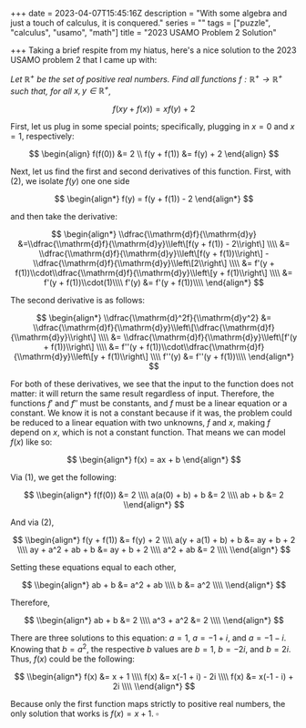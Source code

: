 +++
date = 2023-04-07T15:45:16Z
description = "With some algebra and just a touch of calculus, it is conquered."
series = ""
tags = ["puzzle", "calculus", "usamo", "math"]
title = "2023 USAMO Problem 2 Solution"

+++
Taking a brief respite from my hiatus, here's a nice solution to the 2023 USAMO problem 2 that I came up with:

_Let $\mathbb{R}^{+}$ be the set of positive real numbers. Find all functions $f:\mathbb{R}^{+}\rightarrow\mathbb{R}^{+}$ such that, for all $x, y \in \mathbb{R}^{+}$,_

$$f(xy + f(x)) = xf(y) + 2$$

First, let us plug in some special points; specifically, plugging in $x=0$ and $x=1$, respectively:

$$
\begin{align}
    f(f(0)) &= 2 \\
    f(y + f(1)) &= f(y) + 2
\end{align}
$$

Next, let us find the first and second derivatives of this function. First, with (2), we isolate $f(y)$ one one side

$$
\begin{align*}
   f(y) = f(y + f(1)) - 2
\end{align*}
$$

and then take the derivative:

$$
\begin{align*}
    \\dfrac{\\mathrm{d}f}{\\mathrm{d}y}
    &=\\dfrac{\\mathrm{d}f}{\\mathrm{d}y}\\left\[f(y + f(1)) - 2\\right\] \\\\
    &= \\dfrac{\\mathrm{d}f}{\\mathrm{d}y}\\left\[f(y + f(1))\\right\] - \\dfrac{\\mathrm{d}f}{\\mathrm{d}y}\\left\[2\\right\] \\\\
    &= f'(y + f(1))\\cdot\\dfrac{\\mathrm{d}f}{\\mathrm{d}y}\\left\[y + f(1)\\right\] \\\\
    &= f'(y + f(1))\\cdot(1)\\\\
    f'(y) &= f'(y + f(1))\\\\
\end{align*}
$$

The second derivative is as follows:

$$
\begin{align*}
    \\dfrac{\\mathrm{d}^2f}{\\mathrm{d}y^2}
    &= \\dfrac{\\mathrm{d}f}{\\mathrm{d}y}\\left\[\\dfrac{\\mathrm{d}f}{\\mathrm{d}y}\\right\] \\\\
    &= \\dfrac{\\mathrm{d}f}{\\mathrm{d}y}\\left\[f'(y + f(1))\\right\] \\\\
    &= f''(y + f(1))\\cdot\\dfrac{\\mathrm{d}f}{\\mathrm{d}y}\\left\[y + f(1)\\right\] \\\\
    f''(y) &= f''(y + f(1))\\\\
\end{align*}
$$

For both of these derivatives, we see that the input to the function does not matter: it will return the same result regardless of input. Therefore, the functions $f'$ and $f''$ must be constants, and $f$ must be a linear equation or a constant. We know it is not a constant because if it was, the problem could be reduced to a linear equation with two unknowns, $f$ and $x$, making $f$ depend on $x$, which is not a constant function. That means we can model $f(x)$ like so:

$$
\begin{align*}
    f(x) = ax + b
\end{align*}
$$

Via (1), we get the following: 

$$
\\begin{align*}
    f(f(0)) &= 2 \\\\
    a(a(0) + b) + b &= 2 \\\\
    ab + b &= 2
\\end{align*}
$$

And via (2), 

$$
\\begin{align*}
    f(y + f(1)) &= f(y) + 2 \\\\
    a(y + a(1) + b) + b &= ay + b + 2 \\\\
    ay + a^2 + ab + b &= ay + b + 2 \\\\
    a^2 + ab &= 2 \\\\
\\end{align*}
$$

Setting these equations equal to each other,

$$
\\begin{align*}
    ab + b &= a^2 + ab \\\\
    b &= a^2 \\\\
\\end{align*}
$$

Therefore, 

$$
\\begin{align*}
    ab + b &= 2 \\\\
    a^3 + a^2 &= 2 \\\\
\\end{align*}
$$

There are three solutions to this equation: $a = 1$, $a = -1 + i$, and $a = -1 - i$. Knowing that $b = a^2$, the respective $b$ values are $b = 1$, $b = -2i$, and $b = 2i$. Thus, $f(x)$ could be the following:

$$
\\begin{align*}
    f(x) &= x + 1 \\\\
    f(x) &= x(-1 + i) - 2i \\\\
    f(x) &= x(-1 - i) + 2i \\\\
\\end{align*}
$$

Because only the first function maps strictly to positive real numbers, the only solution that works is $f(x) = x + 1$. $\square$
